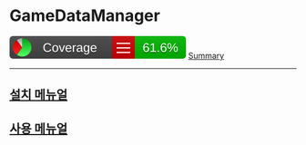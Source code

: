 # GameDataManager

[![Converage](https://github.com/devsisters/GameDataManager.jl/blob/coverage-report/test/coverage/badge_linecoverage.svg)](https://devsisters.github.io/GameDataManager.jl/coverage/index)
[Summary](https://github.com/devsisters/GameDataManager.jl/blob/coverage-report/test/coverage/Summary.txt)

---
## [설치 메뉴얼](https://www.notion.so/devsisters/3D-326efdf7ec7f4c379b1d2b0144e9fd4e)
## [사용 메뉴얼](https://www.notion.so/devsisters/GameDataManager-4a9b8e5f6f1c4f17ad117507c1762017)


